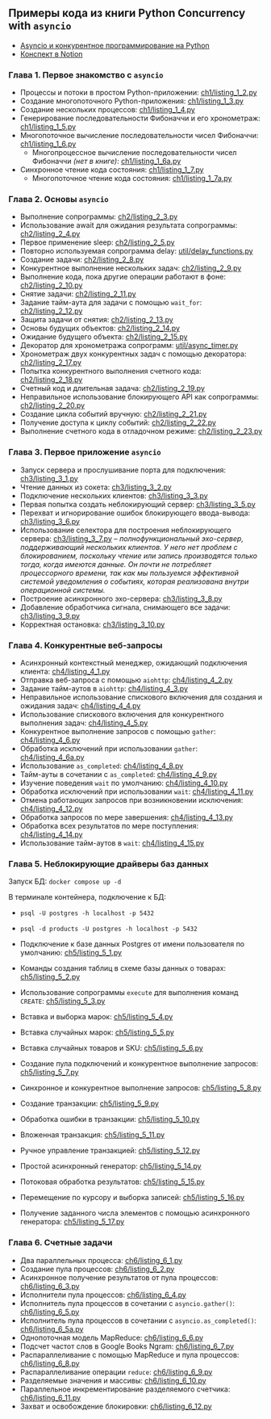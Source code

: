 ## Примеры кода из книги Python Concurrency with `asyncio` 

- [Asyncio и конкурентное программирование на Python](http://library.hazadus.ru/books/47/details/)
- [Конспект в Notion](https://www.notion.so/hazadus/asyncio-f580c8ef34b34318a33de02a40461834?pvs=4)

### Глава 1. Первое знакомство с `asyncio`

- Процессы и потоки в простом Python-приложении: [ch1/listing_1_2.py](ch1/listing_1_2.py)
- Создание многопоточного Python-приложения: [ch1/listing_1_3.py](ch1/listing_1_3.py)
- Создание нескольких процессов: [ch1/listing_1_4.py](ch1/listing_1_4.py)
- Генерирование последовательности Фибоначчи и его хронометраж: [ch1/listing_1_5.py](ch1/listing_1_5.py)
- Многопоточное вычисление последовательности чисел Фибоначчи: [ch1/listing_1_6.py](ch1/listing_1_6.py)
   - Многопроцессное вычисление последовательности чисел Фибоначчи _(нет в книге)_: [ch1/listing_1_6a.py](ch1/listing_1_6a.py) 
- Синхронное чтение кода состояния: [ch1/listing_1_7.py](ch1/listing_1_7.py)
   - Многопоточное чтение кода состояния: [ch1/listing_1_7a.py](ch1/listing_1_7a.py)

### Глава 2. Основы `asyncio`

- Выполнение сопрограммы: [ch2/listing_2_3.py](ch2/listing_2_3.py)
- Использование await для ожидания результата сопрограммы: [ch2/listing_2_4.py](ch2/listing_2_4.py)
- Первое применение sleep: [ch2/listing_2_5.py](ch2/listing_2_5.py)
- Повторно используемая сопрограмма delay: [util/delay_functions.py](util/delay_functions.py)
- Создание задачи: [ch2/listing_2_8.py](ch2/listing_2_8.py)
- Конкурентное выполнение нескольких задач: [ch2/listing_2_9.py](ch2/listing_2_9.py)
- Выполнение кода, пока другие операции работают в фоне: [ch2/listing_2_10.py](ch2/listing_2_10.py)
- Снятие задачи: [ch2/listing_2_11.py](ch2/listing_2_11.py)
- Задание тайм-аута для задачи с помощью `wait_for`: [ch2/listing_2_12.py](ch2/listing_2_12.py)
- Защита задачи от снятия: [ch2/listing_2_13.py](ch2/listing_2_13.py)
- Основы будущих объектов: [ch2/listing_2_14.py](ch2/listing_2_14.py)
- Ожидание будущего объекта: [ch2/listing_2_15.py](ch2/listing_2_15.py)
- Декоратор для хронометража сопрограмм: [util/async_timer.py](util/async_timer.py)
- Хронометраж двух конкурентных задач с помощью декоратора: [ch2/listing_2_17.py](ch2/listing_2_17.py)
- Попытка конкурентного выполнения счетного кода: [ch2/listing_2_18.py](ch2/listing_2_18.py)
- Счетный код и длительная задача: [ch2/listing_2_19.py](ch2/listing_2_19.py)
- Неправильное использование блокирующего API как сопрограммы: [ch2/listing_2_20.py](ch2/listing_2_20.py)
- Создание цикла событий вручную: [ch2/listing_2_21.py](ch2/listing_2_21.py)
- Получение доступа к циклу событий: [ch2/listing_2_22.py](ch2/listing_2_22.py)
- Выполнение счетного кода в отладочном режиме: [ch2/listing_2_23.py](ch2/listing_2_23.py)

### Глава 3. Первое приложение `asyncio`

- Запуск сервера и прослушивание порта для подключения: [ch3/listing_3_1.py](ch3/listing_3_1.py)
- Чтение данных из сокета: [ch3/listing_3_2.py](ch3/listing_3_2.py)
- Подключение нескольких клиентов: [ch3/listing_3_3.py](ch3/listing_3_3.py)
- Первая попытка создать неблокирующий сервер: [ch3/listing_3_5.py](ch3/listing_3_5.py)
- Перехват и игнорирование ошибок блокирующего ввода-вывода: [ch3/listing_3_6.py](ch3/listing_3_6.py)
- Использование селектора для построения неблокирующего сервера: [ch3/listing_3_7.py](ch3/listing_3_7.py) – 
  _полнофункциональный  эхо-сервер, поддерживающий нескольких клиентов. У него нет проблем с блокированием, поскольку 
  чтение или запись производятся только тогда, когда имеются данные. Он почти не потребляет процессорного времени, 
  так как мы пользуемся эффективной системой уведомления о событиях, которая реализована внутри операционной системы._
- Построение асинхронного эхо-сервера: [ch3/listing_3_8.py](ch3/listing_3_8.py)
- Добавление обработчика сигнала, снимающего все задачи: [ch3/listing_3_9.py](ch3/listing_3_9.py)
- Корректная остановка: [ch3/listing_3_10.py](ch3/listing_3_10.py)

### Глава 4. Конкурентные веб-запросы

- Асинхронный контекстный менеджер, ожидающий подключения клиента: [ch4/listing_4_1.py](ch4/listing_4_1.py)
- Отправка веб-запроса с помощью `aiohttp`: [ch4/listing_4_2.py](ch4/listing_4_2.py)
- Задание тайм-аутов в `aiohttp`: [ch4/listing_4_3.py](ch4/listing_4_3.py)
- Неправильное использование спискового включения для создания и ожидания задач: [ch4/listing_4_4.py](ch4/listing_4_4.py)
- Использование спискового включения для конкурентного выполнения задач: [ch4/listing_4_5.py](ch4/listing_4_5.py)
- Конкурентное выполнение запросов с помощью `gather`: [ch4/listing_4_6.py](ch4/listing_4_6.py)
- Обработка исключений при использовании `gather`: [ch4/listing_4_6a.py](ch4/listing_4_6a.py)
- Использование `as_completed`: [ch4/listing_4_8.py](ch4/listing_4_8.py)
- Тайм-ауты в сочетании с `as_completed`: [ch4/listing_4_9.py](ch4/listing_4_9.py)
- Изучение поведения `wait` по умолчанию: [ch4/listing_4_10.py](ch4/listing_4_10.py)
- Обработка исключений при использовании `wait`: [ch4/listing_4_11.py](ch4/listing_4_11.py)
- Отмена работающих запросов при возникновении исключения: [ch4/listing_4_12.py](ch4/listing_4_12.py)
- Обработка запросов по мере завершения: [ch4/listing_4_13.py](ch4/listing_4_13.py)
- Обработка всех результатов по мере поступления: [ch4/listing_4_14.py](ch4/listing_4_14.py)
- Использование тайм-аутов в `wait`: [ch4/listing_4_15.py](ch4/listing_4_15.py)

### Глава 5. Неблокирующие драйверы баз данных

Запуск БД: `docker compose up -d`

В терминале контейнера, подключение к БД:
- `psql -U postgres -h localhost -p 5432`
- `psql -d products -U postgres -h localhost -p 5432`

- Подключение к базе данных Postgres от имени пользователя по умолчанию: [ch5/listing_5_1.py](ch5/listing_5_1.py)
- Команды создания таблиц в схеме базы данных о товарах: [ch5/listing_5_2.py](ch5/listing_5_2.py)
- Использование сопрограммы `execute` для выполнения команд `CREATE`: [ch5/listing_5_3.py](ch5/listing_5_3.py)
- Вставка и выборка марок: [ch5/listing_5_4.py](ch5/listing_5_4.py)
- Вставка случайных марок: [ch5/listing_5_5.py](ch5/listing_5_5.py)
- Вставка случайных товаров и SKU: [ch5/listing_5_6.py](ch5/listing_5_6.py)
- Создание пула подключений и конкурентное выполнение запросов: [ch5/listing_5_7.py](ch5/listing_5_7.py)
- Синхронное и конкурентное выполнение запросов: [ch5/listing_5_8.py](ch5/listing_5_8.py)
- Создание транзакции: [ch5/listing_5_9.py](ch5/listing_5_9.py)
- Обработка ошибки в транзакции: [ch5/listing_5_10.py](ch5/listing_5_10.py)
- Вложенная транзакция: [ch5/listing_5_11.py](ch5/listing_5_11.py)
- Ручное управление транзакцией: [ch5/listing_5_12.py](ch5/listing_5_12.py)
- Простой асинхронный генератор: [ch5/listing_5_14.py](ch5/listing_5_14.py)
- Потоковая обработка результатов: [ch5/listing_5_15.py](ch5/listing_5_15.py)
- Перемещение по курсору и выборка записей: [ch5/listing_5_16.py](ch5/listing_5_16.py)
- Получение заданного числа элементов с помощью асинхронного генератора: [ch5/listing_5_17.py](ch5/listing_5_17.py)

### Глава 6. Счетные задачи

- Два параллельных процесса: [ch6/listing_6_1.py](ch6/listing_6_1.py)
- Создание пула процессов: [ch6/listing_6_2.py](ch6/listing_6_2.py)
- Асинхронное получение результатов от пула процессов: [ch6/listing_6_3.py](ch6/listing_6_3.py)
- Исполнители пула процессов: [ch6/listing_6_4.py](ch6/listing_6_4.py)
- Исполнитель пула процессов в сочетании с `asyncio.gather()`: [ch6/listing_6_5.py](ch6/listing_6_5.py)
- Исполнитель пула процессов в сочетании с `asyncio.as_completed()`: [ch6/listing_6_5a.py](ch6/listing_6_5a.py)
- Однопоточная модель MapReduce: [ch6/listing_6_6.py](ch6/listing_6_6.py)
- Подсчет частот слов в Google Books Ngram: [ch6/listing_6_7.py](ch6/listing_6_7.py)
- Распараллеливание с помощью MapReduce и пула процессов: [ch6/listing_6_8.py](ch6/listing_6_8.py)
- Распараллеливание операции `reduce`: [ch6/listing_6_9.py](ch6/listing_6_9.py)
- Разделяемые значения и массивы: [ch6/listing_6_10.py](ch6/listing_6_10.py)
- Параллельное инкрементирование разделяемого счетчика: [ch6/listing_6_11.py](ch6/listing_6_11.py)
- Захват и освобождение блокировки: [ch6/listing_6_12.py](ch6/listing_6_12.py)
